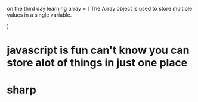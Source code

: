 on the third day learning array = [
    The Array object is used to store multiple values in a single variable.
    
]

# javascript is fun can't know you can store alot of things in just one place 

# sharp